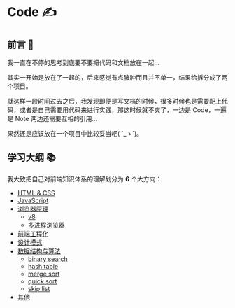 # Code ✍

## 前言 🌱

我一直在不停的思考到底要不要把代码和文档放在一起...

其实一开始是放在了一起的，后来感觉有点臃肿而且并不单一，结果给拆分成了两个项目。

就这样一段时间过去之后，我发现即便是写文档的时候，很多时候也是需要配上代码，或者是自己需要用代码来进行实践，那这时候就不爽了，一边是 Code，一遍是 Note 两边还需要互相的引用...

果然还是应该放在一个项目中比较妥当吧( ´\_ゝ`)。

## 学习大纲 📚

我大致把自己对前端知识体系的理解划分为 **6** 个大方向：

- [HTML & CSS](./html&css)
- [JavaScript](./javascript)
- [浏览器原理](./browser)
  - [v8]()
  - [多进程浏览器]()
- [前端工程化](./engineering)
- [设计模式](./design&pattern)
- [数据结构与算法](./ds&a)
  - [binary search]()
  - [hash table]()
  - [merge sort]()
  - [quick sort]()
  - [skip list]()
- [其他](./other)
